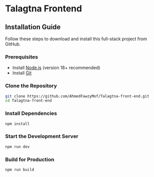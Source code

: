 # Talagtna Frontend

## Installation Guide

Follow these steps to download and install this full-stack project from GitHub.

### Prerequisites

- Install [Node.js](https://nodejs.org/) (version 18+ recommended)
- Install [Git](https://git-scm.com/)

### Clone the Repository

```sh
git clone https://github.com/AhmedFawzyMof/Talagtna-front-end.git
cd Talagtna-front-end
```

### Install Dependencies

```sh
npm install
```

### Start the Development Server

```sh
npm run dev
```

### Build for Production

```sh
npm run build
```
